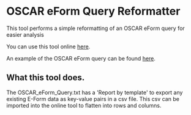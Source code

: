 # OSCAR eForm Query Reformatter
This tool performs a simple reformatting of an OSCAR eForm query for easier analysis

You can use this tool online [here](https://tomsitter.github.io/OSCAR-eForm-Query-Reformatter/). 

An example of the OSCAR eForm query can be found [here](OSCAR_eForm_Query.txt).

## What this tool does.
The OSCAR_eForm_Query.txt has a 'Report by template' to export any existing E-Form data as key-value pairs in a csv file. This csv can be imported into the online tool to flatten into rows and columns.

